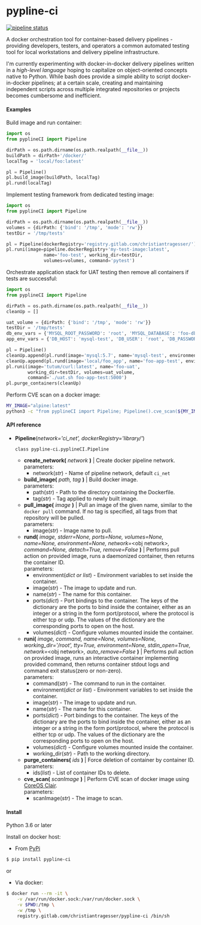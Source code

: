 # pypline-ci
[![pipeline status](https://gitlab.com/christianTragesser/pypline-ci/badges/master/pipeline.svg)](https://gitlab.com/christianTragesser/pypline-ci/commits/master)

A docker orchestration tool for container-based delivery pipelines - providing developers, testers, and operators a common automated testing tool for local workstations and delivery pipeline infrastructure.

I'm currently experimenting with docker-in-docker delivery pipelines written in a *high-level language* hoping to capitalize on object-oriented concepts native to Python.  While bash does provide a simple ability to script docker-in-docker pipelines; at a certain scale, creating and maintaining independent scripts across multiple integrated repositories or projects becomes cumbersome and inefficient.

#### Examples
Build image and run container:
```python
import os
from pyplineCI import Pipeline

dirPath = os.path.dirname(os.path.realpath(__file__))
buildPath = dirPath+'/docker/'
localTag = 'local/foo:latest'

pl = Pipeline()
pl.build_image(buildPath, localTag)
pl.rund(localTag)
```

Implement testing framework from dedicated testing image:
```python
import os
from pyplineCI import Pipeline

dirPath = os.path.dirname(os.path.realpath(__file__))
volumes = {dirPath: {'bind': '/tmp', 'mode': 'rw'}}
testDir = '/tmp/tests'

pl = Pipeline(dockerRegistry='registry.gitlab.com/christiantragesser/')
pl.runi(image=pipeline.dockerRegistry+'my-test-image:latest',
              name='foo-test', working_dir=testDir,
              volumes=volumes, command='pytest')
```

Orchestrate application stack for UAT testing then remove all containers if tests are successful:
```python
import os
from pyplineCI import Pipeline

dirPath = os.path.dirname(os.path.realpath(__file__))
cleanUp = []

uat_volume = {dirPath: {'bind': '/tmp', 'mode': 'rw'}}
testDir = '/tmp/tests'
db_env_vars = {'MYSQL_ROOT_PASSWORD': 'root', 'MYSQL_DATABASE': 'foo-db', 'MYSQL_ROOT_HOST': '%'}
app_env_vars = {'DB_HOST': 'mysql-test', 'DB_USER': 'root', 'DB_PASSWORD': 'root', 'DATABASE': 'foo-db'}

pl = Pipeline()
cleanUp.append(pl.rund(image='mysql:5.7', name='mysql-test', environment=db_env_vars))
cleanUp.append(pl.rund(image='local/foo_app', name='foo-app-test', environment=app_env_vars))
pl.runi(image='tutum/curl:latest', name='foo-uat',
        working_dir=testDir, volumes=uat_volume,
        command='./uat.sh foo-app-test:5000')
pl.purge_containers(cleanUp)
``` 
Perform CVE scan on a docker image:
```bash
MY_IMAGE="alpine:latest"
python3 -c "from pyplineCI import Pipeline; Pipeline().cve_scan(${MY_IMAGE})"
```
#### API reference
* **Pipeline**(_network='ci_net', dockerRegistry='library/'_)

  ```class pypline-ci.pyplineCI.Pipeline```
  - **create_network(** _network_ **)** | Create docker pipeline network.  
  parameters:
    + network(_str_) - Name of pipeline network, default `ci_net`
  - **build_image(** _path, tag_ **)** | Build docker image.  
  parameters:
    + path(_str_) - Path to the directory containing the Dockerfile.
    + tag(_str_) - Tag applied to newly built image.
  - **pull_image(** _image_ **)** | Pull an image of the given name, similar to the `docker pull` command. If no tag is specified, all tags from that repository will be pulled.  
  parameters:
    + image(_str_) - Image name to pull.
  - **rund(** _image, stderr=None, ports=None, volumes=None, name=None, environment=None, network=_<obj network\>_, command=None, detach=True, remove=False_ **)** |
  Performs pull action on provided image, runs a daemonized container, then returns the container ID.  
  parameters:
    + environment(_dict or list_) - Environment variables to set inside the container.
    + image(_str_) - The image to update and run.
    + name(_str_) - The name for this container.
    + ports(_dict_) - Port bindings to the container. The keys of the dictionary are the ports to bind inside the container, either as an integer or a string in the form port/protocol, where the protocol is either tcp or udp. The values of the dictionary are the corresponding ports to open on the host.
    + volumes(_dict_) - Configure volumes mounted inside the container.
  - **runi(** _image, command, name=None, volumes=None, working_dir='/root', tty=True, environment=None, stdin_open=True, network=_<obj network\>_, auto_remove=False_ **)** | Performs pull action on provided image, runs an interactive container implementing provided command, then returns container stdout logs and command exit status(zero or non-zero).  
  parameters:
    + command(_str_) - The command to run in the container.
    + environment(_dict or list_) - Environment variables to set inside the container.
    + image(_str_) - The image to update and run.
    + name(_str_) - The name for this container.
    + ports(_dict_) - Port bindings to the container. The keys of the dictionary are the ports to bind inside the container, either as an integer or a string in the form port/protocol, where the protocol is either tcp or udp. The values of the dictionary are the corresponding ports to open on the host.
    + volumes(_dict_) - Configure volumes mounted inside the container.
    + working_dir(_str_) - Path to the working directory.
  - **purge_containers(** _ids_ **)** | Force deletion of container by container ID.  
  parameters:
    + ids(_list_) - List of container IDs to delete.
  - **cve_scan(** _scanImage_ **)** | Perform CVE scan of docker image using [CoreOS Clair](https://coreos.com/clair/docs/latest/).  
  parameters:
    + scanImage(_str_) - The image to scan.

#### Install
Python 3.6 or later

Install on docker host:
* From [PyPi](https://pypi.org/project/pypline-ci/)
```sh
$ pip install pypline-ci
```

or

* Via docker:

```sh
$ docker run --rm -it \
    -v /var/run/docker.sock:/var/run/docker.sock \
    -v $PWD:/tmp \
    -w /tmp \
    registry.gitlab.com/christiantragesser/pypline-ci /bin/sh
```
